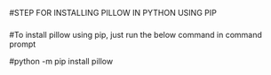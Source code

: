 #STEP FOR INSTALLING PILLOW IN PYTHON USING PIP
#####
#To install pillow using pip, just run the below command in command prompt

#python -m pip install pillow
